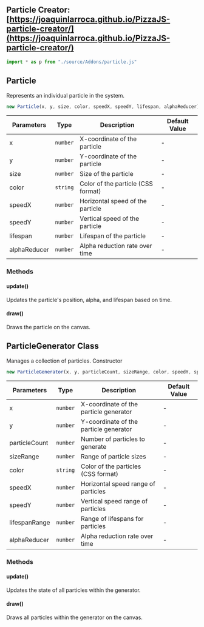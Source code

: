 ## Particle Creator: [https://joaquinlarroca.github.io/PizzaJS-particle-creator/](https://joaquinlarroca.github.io/PizzaJS-particle-creator/)

```js
import * as p from "./source/Addons/particle.js"
```

## Particle 
Represents an individual particle in the system.



```javascript
new Particle(x, y, size, color, speedX, speedY, lifespan, alphaReducer)
```

| Parameters   | Type     | Description                           | Default Value |
|--------------|----------|---------------------------------------|---------------|
| x            | `number` | X-coordinate of the particle          | -             |
| y            | `number` | Y-coordinate of the particle          | -             |
| size         | `number` | Size of the particle                  | -             |
| color        | `string` | Color of the particle (CSS format)    | -             |
| speedX       | `number` | Horizontal speed of the particle      | -             |
| speedY       | `number` | Vertical speed of the particle        | -             |
| lifespan     | `number` | Lifespan of the particle              | -             |
| alphaReducer | `number` | Alpha reduction rate over time        | -             |


### Methods
#### update()
Updates the particle's position, alpha, and lifespan based on time.

####  draw()
Draws the particle on the canvas.


## ParticleGenerator Class

Manages a collection of particles.
Constructor

```js
new ParticleGenerator(x, y, particleCount, sizeRange, color, speedY, speedX, lifespanRange, alphaReducer)
```

| Parameters     | Type     | Description                            | Default Value |
|----------------|----------|----------------------------------------|---------------|
| x              | `number` | X-coordinate of the particle generator | -             |
| y              | `number` | Y-coordinate of the particle generator | -             |
| particleCount  | `number` | Number of particles to generate        | -             |
| sizeRange      | `number` | Range of particle sizes                | -             |
| color          | `string` | Color of the particles (CSS format)    | -             |
| speedX         | `number` | Horizontal speed range of particles    | -             |
| speedY         | `number` | Vertical speed range of particles      | -             |
| lifespanRange  | `number` | Range of lifespans for particles       | -             |
| alphaReducer   | `number` | Alpha reduction rate over time         | -             |

### Methods
#### update()
Updates the state of all particles within the generator.

#### draw()
Draws all particles within the generator on the canvas.